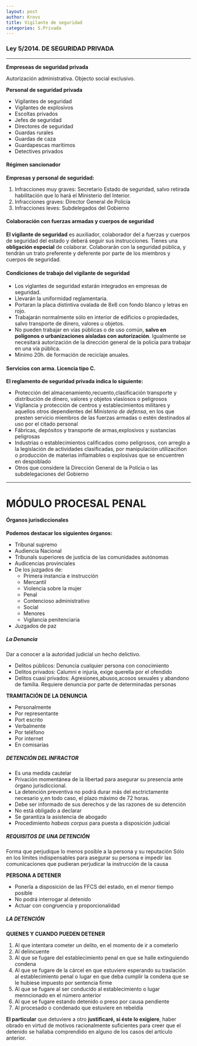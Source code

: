 ```yaml
---
layout: post
author: Krovs
title: Vigilante de seguridad
categories: S.Privada
---
```


### Ley 5/2014. DE SEGURIDAD PRIVADA ###

---

**Empreseas de seguridad privada**

Autorización administrativa.
Objecto social exclusivo.

**Personal de seguridad privada**

- Vigilantes de seguridad
- Vigilantes de explosivos
- Escoltas privados
- Jefes de seguridad
- Directores de seguridad
- Guardas rurales
- Guardas de caza
- Guardapescas marítimos
- Detectives privados

#### Régimen sancionador ####

**Empresas y personal de seguridad:**

1. Infracciones muy graves: Secretario Estado de seguridad, salvo retirada habilitación que lo hará el Ministerio del Interior.
2. Infracciones graves: Director General de Policía
3. Infracciones leves: Subdelegados del Gobierno


#### Colaboración con fuerzas armadas y cuerpos de seguridad ####

**El vigilante de seguridad** es auxiliador, colaborador del a fuerzas y cuerpos de seguridad del estado y deberá seguir sus instrucciones. Tienes una **obligación especial** de colaborar. Colaborarán con la seguridad pública, y tendràn un trato preferente y deferente por parte de los miembros y cuerpos de seguridad.


#### Condiciones de trabajo del vigilante de seguridad ####

- Los viglantes de seguridad estarán integrados en empresas de seguridad. 
- Llevarán la uniformidad reglamentaria. 
- Portaran la placa distintiva ovalada de 8x6 con fondo blanco y letras en rojo.
- Trabajarán normalmente sólo en interior de edificios o propiedades, salvo transporte de dinero, valores u objetos.
- No pueden trabajar en vías públicas o de uso común, **salvo en polígonos o urbanizaciones aisladas con autorización**.
    Igualmente se necesitará autorización de la dirección general de la policía para trabajar en una vía pública.
- Minimo 20h. de formación de reciclaje anuales.


#### Servicios con arma. Licencia tipo C. ####

**El reglamento de seguridad privada indica lo siguiente:**

- Protección del almacenamiento,recuento,clasificación transporte y distribución de dinero, valores y objetos vlasiosos o peligrosos 
- Vigilancia y protección de centros y establecimientos militares y aquellos otros dependientes del _Ministerio de defensa_, en los que presten servicio miembros de las fuerzas armadas o estén destinados al uso por el citado personal 
- Fábricas, depósitos y transporte de armas,explosivos y sustancias peligrosas
- Industrias o establecimientos calificados como peligrosos, con arreglo a la legislación de actividades clasificadas, por manipulación utilizaciñon o producción de materias inflamables o explosivas que se encuentren en despoblado
- Otros que considere la Dirección General de la Polícia o las subdelegaciones del Gobierno

---

# MÓDULO PROCESAL PENAL #

#### Órganos jurisdiccionales ####

**Podemos destacar los siguientes órganos:**

- Tribunal supremo
- Audiencia Nacional
- Tribunals superiores de justicia de las comunidades autónomas
- Audicencias provinciales
- De los juzgados de:
    - Primera instancia e instrucción
    - Mercantil
    - Violencia sobre la mujer
    - Penal
    - Contencioso administrativo
    - Social
    - Menores
    - Vigilancia penitenciaria
- Juzgados de paz


##### La Denuncia #####

Dar a conocer a la autoridad judicial un hecho delictivo.

- Delitos públicos: Denuncia cualquier persona con conocimiento 
- Delitos privados: Calumni e injuría, exige querella por el ofendido
- Delitos cuasi privados: Agresiones,abusos,acosos sexuales y abandono de familia. Requiere denuncia por parte de determinadas personas

**TRAMITACIÓN DE LA DENUNCIA**

- Personalmente
- Por representante
- Port escrito 
- Verbalmente
- Por teléfono 
- Por internet
- En comisarías


##### DETENCIÓN DEL INFRACTOR #####

- Es una medida cautelar 
- Privación momentánea de la libertad para asegurar su presencia ante órgano jurisdiccional.
- La detención preventiva no podrá durar más del esctrictamente necesario y,en todo caso, el plazo máximo de 72 horas.
- Debe ser informado de sus derechos y de las razones de su detención
- No está obligado a declarar
- Se garantiza la asistencia de abogado
- Procedimiento _habeas corpus_ para puesta a disposición judicial

##### REQUISITOS DE UNA DETENCIÓN #####

Forma que perjudique lo menos posible a la persona y su reputación
Sólo en los límites indispensables para asegurar su persona e impedir las comunicaciones que pudieran perjudicar la instrucción de la causa

**PERSONA A DETENER**
 
- Ponerla a disposición de las FFCS del estado, en el menor tiempo posible
- No podrá interrogar al detenido
- Actuar con congruencia y proporcionalidad

##### LA DETENCIÓN #####

**QUIENES Y CUANDO PUEDEN DETENER**

1. Al que intentara cometer un delito, en el momento de ir a cometerlo
2. Al delincuente <in fraganti>
3. Al que se fugare del establecimiento penal en que se halle extinguiendo condena
4. Al que se fugare de la cárcel en que estuviere esperando su traslación al establecimiento penal o lugar en que deba cumplir la condena que se le hubiese impuesto por sentencia firme
5. Al que se fugare al ser conducido al establecimiento o lugar menncionado en el número anterior
6. Al que se fugare estando detenido o preso por causa pendiente
7. Al procesado o condenado que estuviere en rebeldía

**El particular** que detuviere a otro **justificaré, si éste lo exigiere**, haber obrado en virtud de motivos racionalmente suficientes para creer que el detenido se hallaba comprendido en alguno de los casos del artículo anterior.

